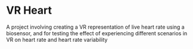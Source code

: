 # VR Heart
A project involving creating a VR representation of live heart rate using a biosensor, and for testing the effect of experiencing different scenarios in VR on heart rate and heart rate variability

